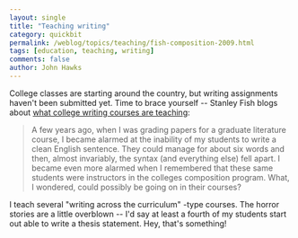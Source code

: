 ```yaml
---
layout: single 
title: "Teaching writing" 
category: quickbit
permalink: /weblog/topics/teaching/fish-composition-2009.html
tags: [education, teaching, writing] 
comments: false 
author: John Hawks 
---
```


College classes are starting around the country, but writing assignments haven't been submitted yet. Time to brace yourself -- Stanley Fish blogs about <a href="http://fish.blogs.nytimes.com/2009/08/24/what-should-colleges-teach/">what college writing courses are teaching</a>: 

<blockquote>A few years ago, when I was grading papers for a graduate literature course, I became alarmed at the inability of my students to write a clean English sentence. They could manage for about six words and then, almost invariably, the syntax (and everything else) fell apart. I became even more alarmed when I remembered that these same students were instructors in the colleges composition program. What, I wondered, could possibly be going on in their courses?</blockquote>

I teach several "writing across the curriculum" -type courses. The horror stories are a little overblown -- I'd say at least a fourth of my students start out able to write a thesis statement. Hey, that's something! 





